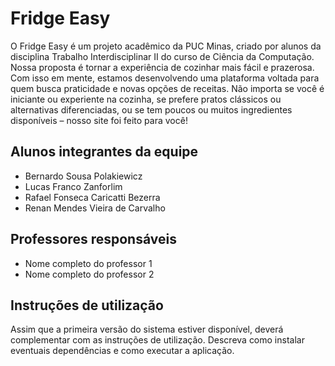# Fridge Easy

O Fridge Easy é um projeto acadêmico da PUC Minas, criado por alunos da disciplina Trabalho Interdisciplinar II do curso de Ciência da Computação. Nossa proposta é tornar a experiência de cozinhar mais fácil e prazerosa. Com isso em mente, estamos desenvolvendo uma plataforma voltada para quem busca praticidade e novas opções de receitas. Não importa se você é iniciante ou experiente na cozinha, se prefere pratos clássicos ou alternativas diferenciadas, ou se tem poucos ou muitos ingredientes disponíveis – nosso site foi feito para você!

## Alunos integrantes da equipe

* Bernardo Sousa Polakiewicz
* Lucas Franco Zanforlim
* Rafael Fonseca Caricatti Bezerra
* Renan Mendes Vieira de Carvalho

## Professores responsáveis

* Nome completo do professor 1
* Nome completo do professor 2

## Instruções de utilização

Assim que a primeira versão do sistema estiver disponível, deverá complementar com as instruções de utilização. Descreva como instalar eventuais dependências e como executar a aplicação.

